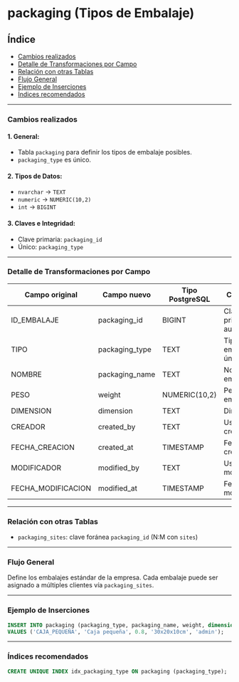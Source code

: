 # packaging (Tipos de Embalaje)

## Índice

* [Cambios realizados](#cambios-realizados)
* [Detalle de Transformaciones por Campo](#detalle-de-transformaciones-por-campo)
* [Relación con otras Tablas](#relación-con-otras-tablas)
* [Flujo General](#flujo-general)
* [Ejemplo de Inserciones](#ejemplo-de-inserciones)
* [Índices recomendados](#índices-recomendados)

---

### Cambios realizados

#### 1. General:

* Tabla `packaging` para definir los tipos de embalaje posibles.
* `packaging_type` es único.

#### 2. Tipos de Datos:

* `nvarchar` → `TEXT`
* `numeric` → `NUMERIC(10,2)`
* `int` → `BIGINT`

#### 3. Claves e Integridad:

* Clave primaria: `packaging_id`
* Único: `packaging_type`

---

### Detalle de Transformaciones por Campo

| Campo original      | Campo nuevo     | Tipo PostgreSQL | Comentario                  |
| ------------------- | --------------- | --------------- | --------------------------- |
| ID_EMBALAJE         | packaging_id    | BIGINT          | Clave primaria autonumérica |
| TIPO                | packaging_type  | TEXT            | Tipo de embalaje único      |
| NOMBRE              | packaging_name  | TEXT            | Nombre del embalaje         |
| PESO                | weight          | NUMERIC(10,2)   | Peso del embalaje           |
| DIMENSION           | dimension       | TEXT            | Dimensiones                 |
| CREADOR             | created_by      | TEXT            | Usuario que crea            |
| FECHA_CREACION      | created_at      | TIMESTAMP       | Fecha de creación           |
| MODIFICADOR         | modified_by     | TEXT            | Usuario que modifica        |
| FECHA_MODIFICACION  | modified_at     | TIMESTAMP       | Fecha de modificación       |

---

### Relación con otras Tablas

* `packaging_sites`: clave foránea `packaging_id` (N:M con `sites`)

---

### Flujo General

Define los embalajes estándar de la empresa. Cada embalaje puede ser asignado a múltiples clientes vía `packaging_sites`.

---

### Ejemplo de Inserciones

```sql
INSERT INTO packaging (packaging_type, packaging_name, weight, dimension, created_by)
VALUES ('CAJA_PEQUEÑA', 'Caja pequeña', 0.8, '30x20x10cm', 'admin');
```

---

### Índices recomendados

```sql
CREATE UNIQUE INDEX idx_packaging_type ON packaging (packaging_type);
```
